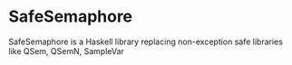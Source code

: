 SafeSemaphore
=============

SafeSemaphore is a Haskell library replacing non-exception safe libraries like QSem, QSemN, SampleVar